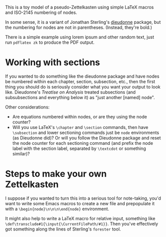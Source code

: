 This is a toy model of a pseudo-Zettelkasten using simple LaTeX macros
and ISO-2145 numbering of nodes.

In some sense, it is a variant of Jonathan Sterling's
[dieudonne](https://github.com/jonsterling/latex-dieudonne/) package,
but the numbering for nodes are not in parentheses. (Instead, they're
bold.)

There is a simple example using lorem ipsum and other random text, just
run `pdflatex zk` to produce the PDF output.

# Working with sections

If you wanted to do something like the dieudonne package and have nodes
be numbered within each chapter, section, subsection, etc., then the
first thing you should do is seriously consider what you want your
output to look like. Dieudonne's _Treatise on Analysis_ treated
subsections (and subsubsections and everything below it)
as "just another [named] node".

Other considerations:
- Are equations numbered within nodes, or are they using the node counter?
- Will you use LaTeX's `\chapter` and `\section` commands, then have
  `\subsection` and lower sectioning commands just be `node`
  environments (as Dieudonne did)? Or will you follow the Dieudonne
  package and reset the node counter for each sectioning command (and
  prefix the node label with the section label, separated by `\textcdot`
  or something similar)?


# Steps to make your own Zettelkasten

I suppose if you wanted to turn this into a serious tool for
note-taking, you'd want to write some Emacs macros to create a new file
and prepopulate it with a `\begin{node}\n\n\n\end{node}` environment.

It might also help to write a LaTeX macro for relative input, something
like `\def\transclude#1{\input{\CurrentFilePath/#1}}`. Then you've
effectively got something along the lines of Sterling's `forester` tool.
